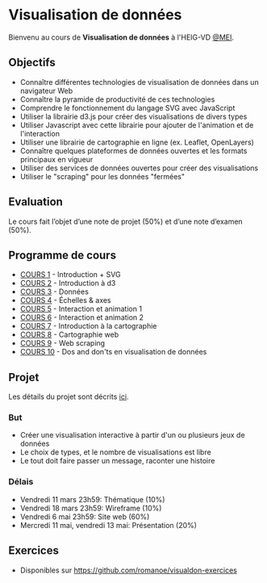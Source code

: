 # Visualisation de données

Bienvenu au cours de **Visualisation de données** à l'HEIG-VD [@MEI](https://heig-vd.ch/formation/bachelor/filieres/ingenierie-des-medias).

## Objectifs

* Connaître différentes technologies de visualisation de données dans un navigateur Web
* Connaître la pyramide de productivité de ces technologies
* Comprendre le fonctionnement du langage SVG avec JavaScript
* Utiliser la librairie d3.js pour créer des visualisations de divers types
* Utiliser Javascript avec cette librairie pour ajouter de l'animation et de l'interaction
* Utiliser une librairie de cartographie en ligne (ex. Leaflet, OpenLayers)
* Connaître quelques plateformes de données ouvertes et les formats principaux en vigueur
* Utiliser des services de données ouvertes pour créer des visualisations
* Utiliser le "scraping" pour les données "fermées"

## Evaluation
Le cours fait l’objet d’une note de projet (50%) et d’une note d’examen (50%).

## Programme de cours
* [COURS 1](https://01-intro.surge.sh/ ) - Introduction + SVG
* [COURS 2](https://02-intro-d3.surge.sh/) - Introduction à d3
* [COURS 3](https://03-d3-data.surge.sh/) - Données
* [COURS 4](https://03-d3-data.surge.sh/) - Échelles & axes
* [COURS 5](https://05-interaction-animation-1.surge.sh) - Interaction et animation 1
* [COURS 6]( https://06-interaction-animation-2.surge.sh) - Interaction et animation 2
* [COURS 7](https://07-cartography-intro.surge.sh) - Introduction à la cartographie
* [COURS 8](https://08-web-cartography.surge.sh) - Cartographie web
* [COURS 9](https://09-web-scraping.surge.sh) - Web scraping
* [COURS 10]() - Dos and don'ts en visualisation de données

## Projet

Les détails du projet sont décrits [ici](https://github.com/romanoe/visualdon-exercices/tree/main/projet).

### But

* Créer une visualisation interactive à partir d'un ou plusieurs jeux de données
* Le choix de types, et le nombre de visualisations est libre 
* Le tout doit faire passer un message, raconter une histoire

### Délais

* Vendredi 11 mars 23h59: Thématique (10%)
* Vendredi 18 mars 23h59: Wireframe (10%)
* Vendredi 6 mai 23h59: Site web (60%)
* Mercredi 11 mai, vendredi 13 mai: Présentation (20%)

## Exercices 
* Disponibles sur https://github.com/romanoe/visualdon-exercices



